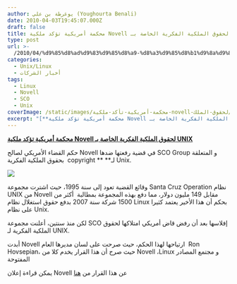 ```yaml
---
author: يوغرطة بن علي (Youghourta Benali)
date: 2010-04-03T19:45:07.000Z
draft: false
title: محكمة أمريكية تؤكد ملكية Novell لحقوق الملكية الفكرية الخاصة بـ UNIX
type: post
url: >-
  /2010/04/%d9%85%d8%ad%d9%83%d9%85%d8%a9-%d8%a3%d9%85%d8%b1%d9%8a%d9%83%d9%8a%d8%a9-%d8%aa%d8%a3%d9%83%d8%af-%d9%85%d9%84%d9%83%d9%8a%d8%a9-novell-%d9%84%d8%ad%d9%82%d9%88%d9%82-%d8%a7%d9%84%d9%85%d9%84%d9%83/
categories:
  - Unix/Linux
  - أخبار الشركات
tags:
  - Linux
  - Novell
  - SCO
  - Unix
coverImage: /static/images/محكمة-أمريكية-تأكد-ملكية-novell-لحقوق-الملك/novell_logo.gif
excerpt: "[**محكمة أمريكية تؤكد ملكية Novell لحقوق الملكية الفكرية الخاصة بـ UNIX**](https://www.it-scoop.com/2010/04/%d9%85%d8%ad%d9%83%d9%85%d8%a9-%d8%a3%d9%85%d8%b1%d9%8a%d9%83%d9%8a%d8%a9-%d8%aa%d8%a3%d9%83%d8%af-%d9%85%d9%84%d9%83%d9%8a%d8%a9-novell-%d9%84%d8%ad%d9%82%d9%88%d9%82-%d8%a7%d9%84%d9%85%d9%84%d9%83/)\n\nحكم القضاء الأمريكي لصالح Novell في قضية رفعتها ضدها SCO Group و المتعلقة بحقوق الملكية الفكرية \_copyright \\*\\* \\*\\*لـ Unix.\n\n\n\nوقائع القضية تعود إلى سنة 1995، حيث اشترت مجموعة Santa Cruz"
---
```

[**محكمة أمريكية تؤكد ملكية Novell لحقوق الملكية الفكرية الخاصة بـ UNIX**](https://www.it-scoop.com/2010/04/%d9%85%d8%ad%d9%83%d9%85%d8%a9-%d8%a3%d9%85%d8%b1%d9%8a%d9%83%d9%8a%d8%a9-%d8%aa%d8%a3%d9%83%d8%af-%d9%85%d9%84%d9%83%d9%8a%d8%a9-novell-%d9%84%d8%ad%d9%82%d9%88%d9%82-%d8%a7%d9%84%d9%85%d9%84%d9%83/)

حكم القضاء الأمريكي لصالح Novell في قضية رفعتها ضدها SCO Group و المتعلقة بحقوق الملكية الفكرية  copyright \*\* \*\*لـ Unix.

![](/static/images/محكمة-أمريكية-تأكد-ملكية-novell-لحقوق-الملك/novell_logo.gif)

وقائع القضية تعود إلى سنة 1995، حيث اشترت مجموعة Santa Cruz Operation نظام UNIX من Novell مقابل 149 مليون دولار، مما دفع بهذه المجموعة بمطالبة  أكثر من 1500 شركة سنة 2007 بدفع حقوق استغلال نظام Linux بحكم أن هذا الأخير يعتمد كثيرا على نظام Unix.

لكن منذ سنتين، أعلنت مجموعة SCO إفلاسها بعد أن رفض قاض أمريكي امتلاكها لحقوق الملكية الفكرية لـ UNIX.

أبدت Novell ارتياحها لهذا الحكم، حيث صرحت على لسان مديرها العام  Ron Hovsepian، حيث صرح أن هذا القرار يخدم كلا من Novell ،Linux و مجتمع المصادر المفتوحة

يمكن قراءة إعلان Novell عن هذا القرار من [هنا](http://www.novell.com/news/press/utah-jury-confirms-novell-has-ownership-of-unix-copyrights/)
